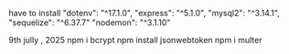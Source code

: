 have to install
"dotenv": "^17.1.0",
"express": "^5.1.0",
"mysql2": "^3.14.1",
"sequelize": "^6.37.7"
"nodemon": "^3.1.10"

9th jully , 2025
npm i bcrypt
npm install jsonwebtoken
npm i multer
